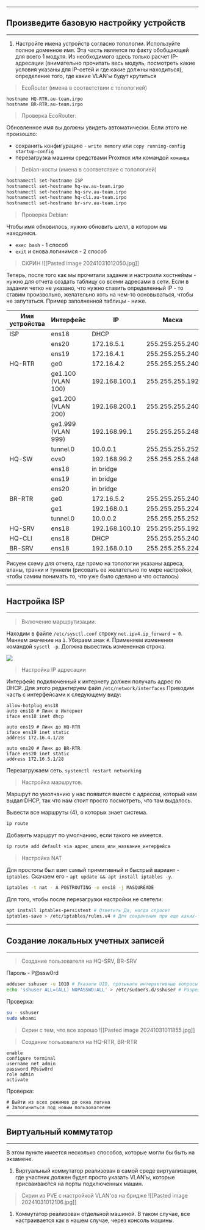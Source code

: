 
---
## Произведите базовую настройку устройств
---

1. Настройте имена устройств согласно топологии. Используйте полное доменное имя. 
Эта часть является по факту обобщающей для всего 1 модуля. Из необходимого здесь только расчет IP-адресации (внимательно прочитать весь модуль, посмотреть какие условия указаны для IP-сетей и где какие должны находиться), определение того, где какие VLAN'ы будут крутиться

>EcoRouter (имена в соответствии с топологией)
```cisco
hostname HQ-RTR.au-team.irpo
hostname BR-RTR.au-team.irpo
```

> Проверка EcoRouter:

Обновленное имя вы должны увидеть автоматически. Если этого не произошло:
* сохранить конфигурацию - `write memory` или `copy running-config startup-config`
* перезагрузка машины средствами Proxmox или командой `команда`

>Debian-хосты (имена в соответствие с топологией)
```bash 
hostnamectl set-hostname ISP
hostnamectl set-hostname hq-sw.au-team.irpo
hostnamectl set-hostname hq-srv.au-team.irpo
hostnamectl set-hostname hq-cli.au-team.irpo
hostnamectl set-hostname br-srv.au-team.irpo
```

> Проверка Debian:

Чтобы имя обновилось, нужно обновить шелл, в котором мы находимся.
* `exec bash` - 1 способ
* `exit` и снова логинимся - 2 способ

> СКРИН ![[Pasted image 20241031012050.jpg]]

Теперь, после того как мы прочитали задание и настроили хостнеймы - нужно для отчета создать таблицу со всеми адресами в сети. Если в задании четко не указано, что нужно ставить определенный IP - то ставим произвольно, желательно хоть на чем-то основываться, чтобы не запутаться. Пример заполненной таблицы - ниже.

| Имя устройства | Интерфейс          | IP             | Маска           | Шлюз         |
| -------------- | ------------------ | -------------- | --------------- | ------------ |
| ISP            | ens18              | DHCP           |                 |              |
|                | ens20              | 172.16.5.1     | 255.255.255.240 |              |
|                | ens19              | 172.16.4.1     | 255.255.255.240 |              |
| HQ-RTR         | ge0                | 172.16.4.2     | 255.255.255.240 | 172.16.4.1   |
|                | ge1.100 (VLAN 100) | 192.168.100.1  | 255.255.255.192 |              |
|                | ge1.200 (VLAN 200) | 192.168.200.1  | 255.255.255.240 |              |
|                | ge1.999 (VLAN 999) | 192.168.99.1   | 255.255.255.248 |              |
|                | tunnel.0           | 10.0.0.1       | 255.255.255.252 |              |
| HQ-SW          | ovs0               | 192.168.99.2   | 255.255.255.248 |              |
|                | ens18              | in bridge      |                 |              |
|                | ens19              | in bridge      |                 |              |
|                | ens20              | in bridge      |                 |              |
| BR-RTR         | ge0                | 172.16.5.2     | 255.255.255.240 | 172.16.5.1   |
|                | ge1                | 192.168.0.1    | 255.255.255.224 |              |
|                | tunnel.0           | 10.0.0.2       | 255.255.255.252 |              |
| HQ-SRV         | ens18              | 192.168.100.10 | 255.255.255.192 | 192.168.100.1  |
| HQ-CLI         | ens18              | DHCP           | 255.255.255.240 | 192.168.200.1 |
| BR-SRV         | ens18              | 192.168.0.10    | 255.255.255.224 | 192.168.0.1  |
Рисуем схему для отчета, где прямо на топологии указаны адреса, вланы, транки и туннели (рисовать ее желательно по мере настройки, чтобы самим понимать то, что уже было сделано и что осталось)

---
## Настройка ISP
---
> Включение маршрутизации. 

Находим в файле `/etc/sysctl.conf` строку `net.ipv4.ip_forward = 0`. 
Меняем значение на `1`. 
Убираем знак `#`. 
Применяем изменения командой `sysctl -p`. 
Должна вывестись измененная строка.

![](https://lh7-rt.googleusercontent.com/slidesz/AGV_vUda9SCFFrIyzGjm6_YdM5c3BiowHe5n9dKYqezsKiG0gQ5nJau-_LNKpq_gS7QnxV5dSpssBTxHwkdoDDy-K00EFi8Gw0DGBkfYGsqFl_q6LzYxLDIlxNj6tbRatwnSsWDm0QseLQwK6EPceP0vlD0FxIweqUkzPkvXDejTTxuterMzSYEDhlc=s2048?key=mH6UCERT_4MboBn5XpnTXB93)

> Настройка IP адресации

Интерфейс подключенный к интернету должен получать адрес по DHCP. Для этого редактируем файл `/etc/network/interfaces`
Приводим часть с интерфейсами к следующему виду:

```config
allow-hotplug ens18
auto ens18 # Линк в Интернет
iface ens18 inet dhcp

auto ens19 # Линк до HQ-RTR
iface ens19 inet static
address 172.16.4.1/28

auto ens20 # Линк до BR-RTR
iface ens20 inet static
address 172.16.5.1/28
```

Перезагружаем сеть.
`systemctl restart networking`

> Настройка маршрутов.

Маршрут по умолчанию у нас появится вместе с адресом, который нам выдал DHCP, так что нам стоит просто посмотреть, что там выдалось.

Вывести все маршруты (4), о которых знает система.
```bash
ip route
```

 Добавить маршрут по умолчанию, если такого не имеется.
```bash
ip route add default via адрес_шлюза_или_название_интерфейса 
```


> Настройка NAT

Для простоты был взят самый примитивный и быстрый вариант - `iptables`. Скачаем его - `apt update && apt install iptables -y`.

```bash
iptables -t nat - A POSTROUTING -o ens18 -j MASQUREADE
```

Для того, чтобы после перезагрузки настройки не слетели:

```bash
apt install iptables-persistent # Ответить Да, когда спросит
iptables-save > /etc/iptables/rules.v4 # Для сохранения при еще каких-то изменениях таблиц iptables
```

---
## Создание локальных учетных записей
---
> Создание пользователя на HQ-SRV, BR-SRV

Пароль - P@ssw0rd
```bash
adduser sshuser -u 1010 # Указали UID, протыкали интерактивные вопросы
echo 'sshuser ALL=(ALL) NOPASSWD:ALL' > /etc/sudoers.d/sshuser # Разрешили не юзать пароль пользователю sshuser
```
Проверка:
```bash
su - sshuser
sudo whoami
```

> Скрин с тем, что все хорошо
> ![[Pasted image 20241031011855.jpg]]

> Создание пользователя на HQ-RTR, BR-RTR
```cisco
enable
configure terminal
username net_admin
password P@ssw0rd
role admin
activate
```
 Проверка: 
```cisco
# Выйти из всех режимов до окна логина
# Залогиниться под новым пользователем
```

---
## Виртуальный коммутатор

---
В этом пункте имеется несколько способов, которые могли бы быть на экзамене.
1. Виртуальный коммутатор реализован в самой среде виртуализации, где участник должен будет просто указать VLAN'ы, которые присваиваются на порты подключенных машин.

>Скрин из PVE с настройкой VLAN'ов на бридже
>![[Pasted image 20241031012106.jpg]]

1. Коммутатор реализован отдельной машиной. В таком случае, все настраивается как в нашем случае, через консоль машины.

